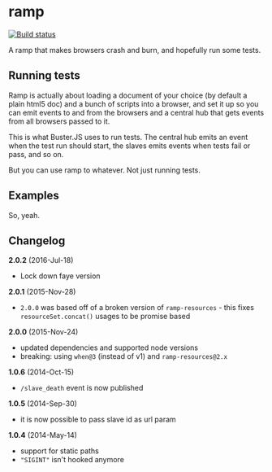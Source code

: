 # ramp

[![Build status](https://secure.travis-ci.org/busterjs/ramp.png?branch=master)](http://travis-ci.org/busterjs/ramp)

A ramp that makes browsers crash and burn, and hopefully run some tests.

## Running tests

Ramp is actually about loading a document of your choice (by default a plain html5 doc) and a bunch of scripts into a browser, and set it up so you can emit events to and from the browsers and a central hub that gets events from all browsers passed to it.

This is what Buster.JS uses to run tests. The central hub emits an event when the test run should start, the slaves emits events when tests fail or pass, and so on.

But you can use ramp to whatever. Not just running tests.

## Examples

So, yeah.


## Changelog

**2.0.2** (2016-Jul-18)

* Lock down faye version

**2.0.1** (2015-Nov-28)

* `2.0.0` was based off of a broken version of `ramp-resources` - this fixes `resourceSet.concat()` usages to be promise based

**2.0.0** (2015-Nov-24)

* updated dependencies and supported node versions
* breaking: using `when@3` (instead of v1) and `ramp-resources@2.x`

**1.0.6** (2014-Oct-15)

* `/slave_death` event is now published

**1.0.5** (2014-Sep-30)

* it is now possible to pass slave id as url param

**1.0.4** (2014-May-14)

* support for static paths
* `"SIGINT"` isn't hooked anymore
